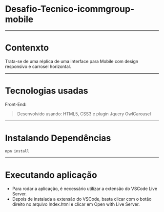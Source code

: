 # Desafio-Tecnico-icommgroup-mobile

---

# Contenxto

Trata-se de uma réplica de uma interface para Mobile com design responsivo e carrosel horizontal.

---

# Tecnologias usadas

Front-End:

> Desenvolvido usando: HTML5, CSS3 e plugin Jquery OwlCarousel

---

# Instalando Dependências

```
npm install
```
---

# Executando aplicação

* Para rodar a aplicação, é necessário utilizar a extensão do VSCode Live Server.
* Depois de instalada a extensão do VSCode, basta clicar com o botão direito no arquivo Index.html e clicar em Open with Live Server.
